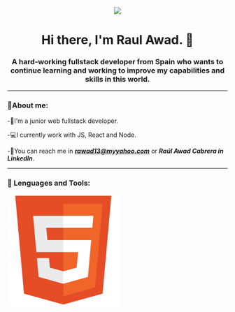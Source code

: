 <div id="header" align="center">
   <img src="https://c4.wallpaperflare.com/wallpaper/714/648/856/super-mario-pixel-art-super-mario-kart-computer-mushroom-hd-wallpaper-preview.jpg" width="600"/>
   <h1 id="name" align="center">Hi there, I'm Raul Awad. 👋</h1>
    <h3 align="center">A hard-working fullstack developer from Spain who wants to continue learning and working to improve my capabilities and skills in this world.</h3>
</div>

---

### 🦍About me:

-🏅I'm a junior web fullstack developer.

-💻I currently work with JS, React and Node.

-📩You can reach me in ***rawad13@myyahoo.com*** or ***Raúl Awad Cabrera in LinkedIn***.

---

<div align="left">
   <h3>🔨 Lenguages and Tools:</h3>
   <div>
   <img src="https://github.com/devicons/devicon/blob/master/icons/html5/html5-original.svg" higth="40" width"40"/>

   </div>
</div>



